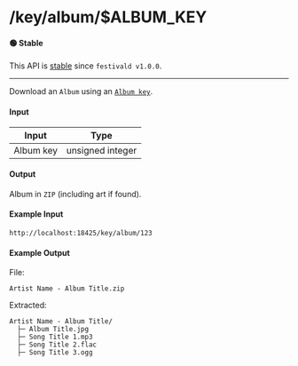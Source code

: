 # /key/album/$ALBUM_KEY

#### 🟢 Stable
This API is [stable](../../api-stability/marker.md) since `festivald v1.0.0`.

---

Download an `Album` using an [`Album key`](../../common-objects/key.md).

#### Input
| Input     | Type             |
|-----------|------------------|
| Album key | unsigned integer |

#### Output
Album in `ZIP` (including art if found).

#### Example Input
```http
http://localhost:18425/key/album/123
```

#### Example Output
File:
```plaintext
Artist Name - Album Title.zip
```

Extracted:
```plaintext
Artist Name - Album Title/
  ├─ Album Title.jpg
  ├─ Song Title 1.mp3
  ├─ Song Title 2.flac
  ├─ Song Title 3.ogg
```
